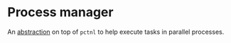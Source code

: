 # Process manager

An [abstraction](https://github.com/innmind/processmanager/) on top of `pctnl` to help execute tasks in parallel processes.
